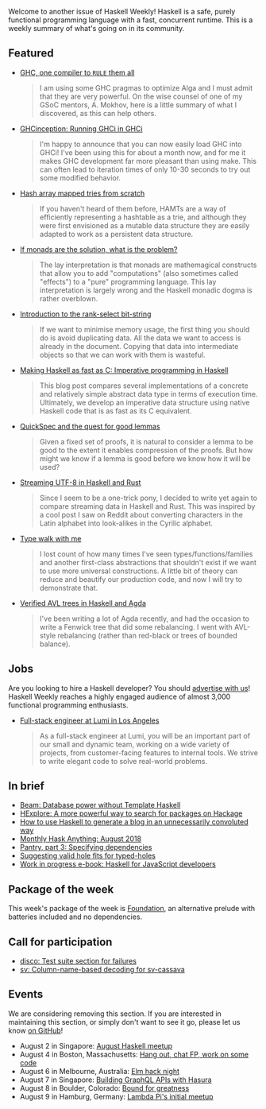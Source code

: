 <!-- 2018-08-02 unpublished -->

Welcome to another issue of Haskell Weekly!
Haskell is a safe, purely functional programming language with a fast, concurrent runtime.
This is a weekly summary of what's going on in its community.

## Featured

-   [GHC, one compiler to `RULE` them all](https://blog.nyarlathotep.one/2018/07/ghc-one-compiler-to-rule-them-all/)

    > I am using some GHC pragmas to optimize Alga and I must admit that they are very powerful. On the wise counsel of one of my GSoC mentors, A. Mokhov, here is a little summary of what I discovered, as this can help others.

-   [GHCinception: Running GHCi in GHCi](http://mgsloan.com/posts/ghcinception/)

    > I'm happy to announce that you can now easily load GHC into GHCi! I've been using this for about a month now, and for me it makes GHC development far more pleasant than using make. This can often lead to iteration times of only 10-30 seconds to try out some modified behavior.

-   [Hash array mapped tries from scratch](https://vaibhavsagar.com/blog/2018/07/29/hamts-from-scratch/)

    > If you haven't heard of them before, HAMTs are a way of efficiently representing a hashtable as a trie, and although they were first envisioned as a mutable data structure they are easily adapted to work as a persistent data structure.

-   [If monads are the solution, what is the problem?](https://danghica.blogspot.com/2018/07/haskell-if-monads-are-solution-what-is.html)

    > The lay interpretation is that monads are mathemagical constructs that allow you to add "computations" (also sometimes called "effects") to a "pure" programming language. This lay interpretation is largely wrong and the Haskell monadic dogma is rather overblown.

-   [Introduction to the rank-select bit-string](https://haskell-works.github.io/posts/2018-08-01-introduction-to-rank-select-bit-string.html)

    > If we want to minimise memory usage, the first thing you should do is avoid duplicating data. All the data we want to access is already in the document. Copying that data into intermediate objects so that we can work with them is wasteful.

-   [Making Haskell as fast as C: Imperative programming in Haskell](https://deliquus.com/posts/2018-07-30-imperative-programming-in-haskell.html)

    > This blog post compares several implementations of a concrete and relatively simple abstract data type in terms of execution time. Ultimately, we develop an imperative data structure using native Haskell code that is as fast as its C equivalent.

-   [QuickSpec and the quest for good lemmas](https://dselsam.github.io/quickspec/)

    > Given a fixed set of proofs, it is natural to consider a lemma to be good to the extent it enables compression of the proofs. But how might we know if a lemma is good before we know how it will be used?

-   [Streaming UTF-8 in Haskell and Rust](https://www.fpcomplete.com/blog/2018/07/streaming-utf8-haskell-rust)

    > Since I seem to be a one-trick pony, I decided to write yet again to compare streaming data in Haskell and Rust. This was inspired by a cool post I saw on Reddit about converting characters in the Latin alphabet into look-alikes in the Cyrilic alphabet.

-   [Type walk with me](https://iokasimov.github.io/posts/2018/07/type-walk-with-me)

    > I lost count of how many times I've seen types/functions/families and another first-class abstractions that shouldn't exist if we want to use more universal constructions. A little bit of theory can reduce and beautify our production code, and now I will try to demonstrate that.

-   [Verified AVL trees in Haskell and Agda](https://doisinkidney.com/posts/2018-07-30-verified-avl.html)

    > I've been writing a lot of Agda recently, and had the occasion to write a Fenwick tree that did some rebalancing. I went with AVL-style rebalancing (rather than red-black or trees of bounded balance).

## Jobs

Are you looking to hire a Haskell developer?
You should [advertise with us](/advertising.html)!
Haskell Weekly reaches a highly engaged audience of almost 3,000 functional programming enthusiasts.

-   [Full-stack engineer at Lumi in Los Angeles](https://www.lumi.com/jobs/full-stack-engineer)

    > As a full-stack engineer at Lumi, you will be an important part of our small and dynamic team, working on a wide variety of projects, from customer-facing features to internal tools. We strive to write elegant code to solve real-world problems.

## In brief

-   [Beam: Database power without Template Haskell](https://mmhaskell.com/blog/2018/7/30/beam-database-power-without-template-haskell)
-   [HExplore: A more powerful way to search for packages on Hackage](https://np.reddit.com/r/haskell/comments/92xzre/hexplore_a_more_powerful_way_to_search_for/)
-   [How to use Haskell to generate a blog in an unnecessarily convoluted way](https://sulami.gitlab.io/posts/how-this-blog-is-made/)
-   [Monthly Hask Anything: August 2018](https://np.reddit.com/r/haskell/comments/93gbdn/monthly_hask_anything_august_2018/)
-   [Pantry, part 3: Specifying dependencies](https://www.fpcomplete.com/blog/2018/08/pantry-part-3/specifying-dependencies)
-   [Suggesting valid hole fits for typed-holes](https://mpg.is/papers/gissurarson2018suggesting-xp.pdf)
-   [Work in progress e-book: Haskell for JavaScript developers](https://np.reddit.com/r/haskell/comments/92vvoe/work_in_progress_ebook_haskell_for_javascript/)

## Package of the week

This week's package of the week is [Foundation](https://www.stackage.org/lts-12.4/package/foundation-0.0.21),
an alternative prelude with batteries included and no dependencies.

## Call for participation

-   [disco: Test suite section for failures](https://github.com/disco-lang/disco/issues/131)
-   [sv: Column-name-based decoding for sv-cassava](https://github.com/qfpl/sv/issues/19)

## Events

We are considering removing this section.
If you are interested in maintaining this section,
or simply don't want to see it go,
please let us know [on GitHub](https://github.com/haskellweekly/haskellweekly.github.io/issues/207)!

-   August 2 in Singapore: [August Haskell meetup](https://www.meetup.com/HASKELL-SG/events/252824929/)
-   August 4 in Boston, Massachusetts: [Hang out, chat FP, work on some code](https://www.meetup.com/Weekly-Functional-Programming-Meetup/events/253005369/)
-   August 6 in Melbourne, Australia: [Elm hack night](https://www.meetup.com/Elm-Melbourne/events/250594838/)
-   August 7 in Singapore: [Building GraphQL APIs with Hasura](https://www.meetup.com/API-Craft-Singapore/events/253334006/)
-   August 8 in Boulder, Colorado: [Bound for greatness](https://www.meetup.com/Boulder-Haskell-Programmers/events/253035578/)
-   August 9 in Hamburg, Germany: [Lambda Pi's initial meetup](https://www.meetup.com/Lambda-Pi/events/252428689/)
